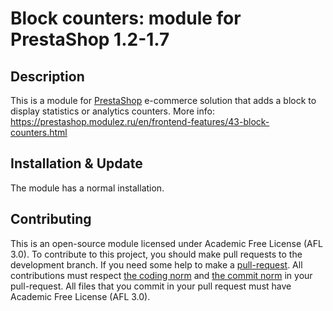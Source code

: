 Block counters: module for PrestaShop 1.2-1.7
=============================================

Description
------------
This is a module for [PrestaShop][4] e-commerce solution that adds a block to display statistics or analytics counters.
More info: https://prestashop.modulez.ru/en/frontend-features/43-block-counters.html

Installation & Update
------------
The module has a normal installation.

Contributing
------------
This is an open-source module licensed under Academic Free License (AFL 3.0).
To contribute to this project, you should make pull requests to the development branch.
If you need some help to make a [pull-request][1].
All contributions must respect [the coding norm][2] and [the commit norm][3] in your pull-request.
All files that you commit in your pull request must have Academic Free License (AFL 3.0).

[1]: https://help.github.com/articles/using-pull-requests/
[2]: http://doc.prestashop.com/display/PS15/Coding+Standards
[3]: http://doc.prestashop.com/display/PS15/How+to+write+a+commit+message
[4]: http://prestashop.com/
